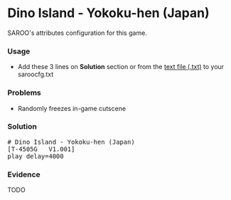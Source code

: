 # Dino Island - Yokoku-hen (Japan)

SAROO's attributes configuration for this game.

### Usage

- Add these 3 lines on **Solution** section or from the [text file (.txt)](./config.txt) to your saroocfg.txt

### Problems

- Randomly freezes in-game cutscene

### Solution

<pre># Dino Island - Yokoku-hen (Japan)
[T-4505G   V1.001]
play_delay=4000</pre>

### Evidence

TODO

<!-- [![](https://img.youtube.com/vi/eJfiS83xyk0/0.jpg)](https://youtu.be/eJfiS83xyk0) -->

